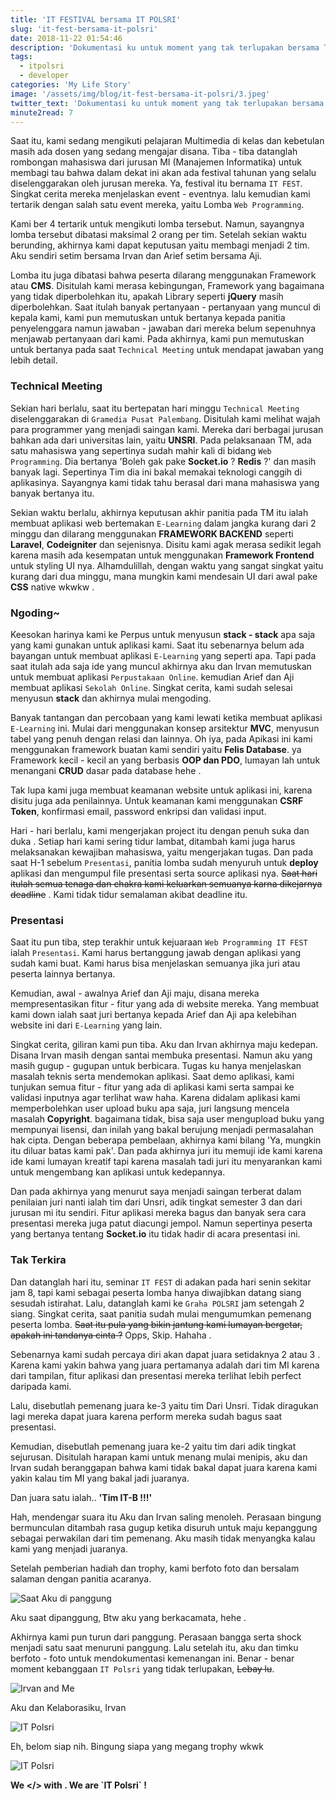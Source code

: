 ```yaml
---
title: 'IT FESTIVAL bersama IT POLSRI'
slug: 'it-fest-bersama-it-polsri'
date: 2018-11-22 01:54:46
description: 'Dokumentasi ku untuk moment yang tak terlupakan bersama Tim IT POLSRI'
tags:
  - itpolsri
  - developer
categories: 'My Life Story'
image: '/assets/img/blog/it-fest-bersama-it-polsri/3.jpeg'
twitter_text: 'Dokumentasi ku untuk moment yang tak terlupakan bersama Tim IT POLSRI - Sutan Nst'
minute2read: 7
---
```


Saat itu, kami sedang mengikuti pelajaran Multimedia di kelas dan kebetulan masih ada dosen yang sedang mengajar disana. Tiba - tiba datanglah rombongan mahasiswa dari jurusan MI (Manajemen Informatika) untuk membagi tau bahwa dalam dekat ini akan ada festival tahunan yang selalu diselenggarakan oleh jurusan mereka. Ya, festival itu bernama `IT FEST`. Singkat cerita mereka menjelaskan event - eventnya. lalu kemudian kami tertarik dengan salah satu event mereka, yaitu Lomba `Web Programming`.

Kami ber 4 tertarik untuk mengikuti lomba tersebut. Namun, sayangnya lomba tersebut dibatasi maksimal 2 orang per tim. Setelah sekian waktu berunding, akhirnya kami dapat keputusan yaitu membagi menjadi 2 tim. Aku sendiri setim bersama Irvan dan Arief setim bersama Aji.

Lomba itu juga dibatasi bahwa peserta dilarang menggunakan Framework atau **CMS**. Disitulah kami merasa kebingungan, Framework yang bagaimana yang tidak diperbolehkan itu, apakah Library seperti **jQuery** masih diperbolehkan. Saat itulah banyak pertanyaan - pertanyaan yang muncul di kepala kami, kami pun memutuskan untuk bertanya kepada panitia penyelenggara namun jawaban - jawaban dari mereka belum sepenuhnya menjawab pertanyaan dari kami. Pada akhirnya, kami pun memutuskan untuk bertanya pada saat `Technical Meeting` untuk mendapat jawaban yang lebih detail.

### Technical Meeting
Sekian hari berlalu, saat itu bertepatan hari minggu `Technical Meeting` diselenggarakan di `Gramedia Pusat Palembang`. Disitulah kami melihat wajah para programmer yang menjadi saingan kami. Mereka dari berbagai jurusan bahkan ada dari universitas lain, yaitu **UNSRI**. Pada pelaksanaan TM, ada satu mahasiswa yang sepertinya sudah mahir kali di bidang `Web Programming`. Dia bertanya 'Boleh gak pake **Socket.io** ? **Redis** ?' dan masih banyak lagi. Sepertinya Tim dia ini bakal memakai teknologi canggih di aplikasinya. Sayangnya kami tidak tahu berasal dari mana mahasiswa yang banyak bertanya itu.

Sekian waktu berlalu, akhirnya keputusan akhir panitia pada TM itu ialah membuat aplikasi web bertemakan `E-Learning` dalam jangka kurang dari 2 minggu dan dilarang menggunakan **FRAMEWORK BACKEND** seperti **Laravel**, **Codeigniter** dan sejenisnya. Disitu kami agak merasa sedikit legah karena masih ada kesempatan untuk menggunakan **Framework Frontend** untuk styling UI nya. Alhamdulillah, dengan waktu yang sangat singkat yaitu kurang dari dua minggu, mana mungkin kami mendesain UI dari awal pake **CSS** native wkwkw <i class="em em-laughing"></i>.

### Ngoding~
Keesokan harinya kami ke Perpus untuk menyusun **stack - stack** apa saja yang kami gunakan untuk aplikasi kami. Saat itu sebenarnya belum ada bayangan untuk membuat aplikasi `E-Learning` yang seperti apa. Tapi pada saat itulah ada saja ide yang muncul akhirnya aku dan Irvan memutuskan untuk membuat aplikasi `Perpustakaan Online`. kemudian Arief dan Aji membuat aplikasi `Sekolah Online`. Singkat cerita, kami sudah selesai menyusun **stack** dan akhirnya mulai mengoding.

Banyak tantangan dan percobaan yang kami lewati ketika membuat aplikasi `E-Learning` ini. Mulai dari menggunakan konsep arsitektur **MVC**, menyusun tabel yang penuh dengan relasi dan lainnya. Oh iya, pada Apikasi ini kami menggunakan framework buatan kami sendiri yaitu **Felis Database**. ya Framework kecil - kecil an yang berbasis **OOP dan PDO**, lumayan lah untuk menangani **CRUD** dasar pada database hehe <i class="em em-blush"></i>.

Tak lupa kami juga membuat keamanan website untuk aplikasi ini, karena disitu juga ada penilainnya. Untuk keamanan kami menggunakan **CSRF Token**, konfirmasi email, password enkripsi dan validasi input.

Hari - hari berlalu, kami mengerjakan project itu dengan penuh suka dan duka <i class="em em-flushed"></i>. Setiap hari kami sering tidur lambat, ditambah kami juga harus melaksanakan kewajiban mahasiswa, yaitu mengerjakan tugas. Dan pada saat H-1 sebelum `Presentasi`, panitia lomba sudah menyuruh untuk **deploy** aplikasi dan mengumpul file presentasi serta source aplikasi nya. <del>Saat hari itulah semua tenaga dan chakra kami keluarkan semuanya karna dikejarnya deadline</del> <i class="em em-laughing"></i>. Kami tidak tidur semalaman akibat deadline itu.

### Presentasi
Saat itu pun tiba, step terakhir untuk kejuaraan `Web Programming IT FEST` ialah `Presentasi`. Kami harus bertanggung jawab dengan aplikasi yang sudah kami buat. Kami harus bisa menjelaskan semuanya jika juri atau peserta lainnya bertanya.

Kemudian, awal - awalnya Arief dan Aji maju, disana mereka mempresentasikan fitur - fitur yang ada di website mereka. Yang membuat kami down ialah saat juri bertanya kepada Arief dan Aji apa kelebihan website ini dari `E-Learning` yang lain.

Singkat cerita, giliran kami pun tiba. Aku dan Irvan akhirnya maju kedepan. Disana Irvan masih dengan santai membuka presentasi. Namun aku yang masih gugup - gugupan untuk berbicara. Tugas ku hanya menjelaskan masalah teknis serta mendemokan aplikasi. Saat demo aplikasi, kami tunjukan semua fitur - fitur yang ada di aplikasi kami serta sampai ke validasi inputnya agar terlihat waw haha. Karena didalam aplikasi kami memperbolehkan user upload buku apa saja, juri langsung mencela masalah **Copyright**. bagaimana tidak, bisa saja user mengupload buku yang mempunyai lisensi, dan inilah yang bakal berujung menjadi permasalahan hak cipta. Dengan beberapa pembelaan, akhirnya kami bilang 'Ya, mungkin itu diluar batas kami pak'. Dan pada akhirnya juri itu memuji ide kami karena ide kami lumayan kreatif tapi karena masalah tadi juri itu menyarankan kami untuk mengembang kan aplikasi untuk kedepannya.

Dan pada akhirnya yang menurut saya menjadi saingan terberat dalam penilaian juri nanti ialah tim dari Unsri, adik tingkat semester 3 dan dari jurusan mi itu sendiri. Fitur aplikasi mereka bagus dan banyak sera cara presentasi mereka juga patut diacungi jempol. Namun sepertinya peserta yang bertanya tentang **Socket.io** itu tidak hadir di acara presentasi ini.

### Tak Terkira
Dan datanglah hari itu, seminar `IT FEST` di adakan pada hari senin sekitar jam 8, tapi kami sebagai peserta lomba hanya diwajibkan datang siang sesudah istirahat. Lalu, datanglah kami ke `Graha POLSRI` jam setengah 2 siang. Singkat cerita, saat panitia sudah mulai mengumumkan pemenang peserta lomba. <del>Saat itu pula yang bikin jantung kami lumayan bergetar, apakah ini tandanya cinta ?</del> Opps, Skip. Hahaha <i class="em em-laughing"></i>.

Sebenarnya kami sudah percaya diri akan dapat juara setidaknya 2 atau 3 <i class="em em-laughing"></i>. Karena kami yakin bahwa yang juara pertamanya adalah dari tim MI karena dari tampilan, fitur aplikasi dan presentasi mereka terlihat lebih perfect daripada kami.

Lalu, disebutlah pemenang juara ke-3 yaitu tim Dari Unsri. Tidak diragukan lagi mereka dapat juara karena perform mereka sudah bagus saat presentasi.

Kemudian, disebutlah pemenang juara ke-2 yaitu tim dari adik tingkat sejurusan. Disitulah harapan kami untuk menang mulai menipis, aku dan Irvan sudah beranggapan bahwa kami tidak bakal dapat juara karena kami yakin kalau tim MI yang bakal jadi juaranya.

Dan juara satu ialah.. **'Tim IT-B !!!'**

Hah, mendengar suara itu Aku dan Irvan saling menoleh. Perasaan bingung bermunculan ditambah rasa gugup ketika disuruh untuk maju kepanggung sebagai perwakilan dari tim pemenang. Aku masih tidak menyangka kalau kami yang menjadi juaranya.

Setelah pemberian hadiah dan trophy, kami berfoto foto dan bersalam salaman dengan panitia acaranya.

<p class="text-xs-center"><img src="/assets/img/blog/it-fest-bersama-itpolsri/4.jpeg" alt="Saat Aku di panggung" /></p>
<p class="text-xs-center">Aku saat dipanggung, Btw aku yang berkacamata, hehe <i class="em em-nerd_face"></i>.</p>

Akhirnya kami pun turun dari panggung. Perasaan bangga serta shock menjadi satu saat menuruni panggung. Lalu setelah itu, aku dan timku berfoto - foto untuk mendokumentasi kemenangan ini. Benar - benar moment kebanggaan `IT Polsri` yang tidak terlupakan, <del>Lebay lu</del>.

<p class="text-xs-center"><img src="/assets/img/blog/it-fest-bersama-itpolsri/1.jpeg" alt="Irvan and Me" /></p>
<p class="text-xs-center">Aku dan Kelaborasiku, Irvan</p>

<p class="text-xs-center"><img src="/assets/img/blog/it-fest-bersama-itpolsri/2.jpeg" alt="IT Polsri" /></p>
<p class="text-xs-center">Eh, belom siap nih. Bingung siapa yang megang trophy wkwk <i class="em em-laughing"></i></p>

<p class="text-xs-center"><img src="/assets/img/blog/it-fest-bersama-itpolsri/3.jpeg" alt="IT Polsri" /></p>
<p class="text-xs-center"><b>We &lt;/&gt; with <i class="em em-heart"></i>. We are `IT Polsri` ! <i class="em em-sunglasses"></i></b></p>
